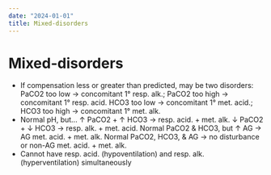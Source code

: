 ```yaml
---
date: "2024-01-01"
title: Mixed-disorders
---
```



# Mixed-disorders

- If compensation less or greater than predicted, may be two disorders:
  PaCO2 too low → concomitant 1° resp. alk.; PaCO2 too high → concomitant 1° resp. acid.
  HCO3 too low → concomitant 1° met. acid.; HCO3 too high → concomitant 1° met. alk.
- Normal pH, but...
  ↑ PaCO2 + ↑ HCO3 → resp. acid. + met. alk.
  ↓ PaCO2 + ↓ HCO3 → resp. alk. + met. acid.
  Normal PaCO2 & HCO3, but ↑ AG → AG met. acid. + met. alk.
  Normal PaCO2, HCO3, & AG → no disturbance or non-AG met. acid. + met. alk.
- Cannot have resp. acid. (hypoventilation) and resp. alk. (hyperventilation) simultaneously
